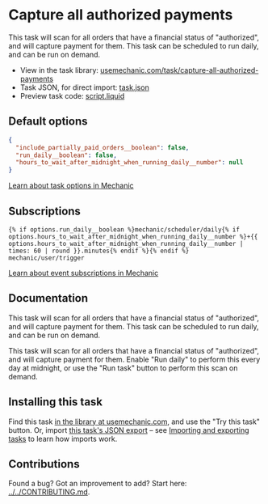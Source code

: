 # Capture all authorized payments

This task will scan for all orders that have a financial status of "authorized", and will capture payment for them. This task can be scheduled to run daily, and can be run on demand.

* View in the task library: [usemechanic.com/task/capture-all-authorized-payments](https://usemechanic.com/task/capture-all-authorized-payments)
* Task JSON, for direct import: [task.json](../../tasks/capture-all-authorized-payments.json)
* Preview task code: [script.liquid](./script.liquid)

## Default options

```json
{
  "include_partially_paid_orders__boolean": false,
  "run_daily__boolean": false,
  "hours_to_wait_after_midnight_when_running_daily__number": null
}
```

[Learn about task options in Mechanic](https://docs.usemechanic.com/article/471-task-options)

## Subscriptions

```liquid
{% if options.run_daily__boolean %}mechanic/scheduler/daily{% if options.hours_to_wait_after_midnight_when_running_daily__number %}+{{ options.hours_to_wait_after_midnight_when_running_daily__number | times: 60 | round }}.minutes{% endif %}{% endif %}
mechanic/user/trigger
```

[Learn about event subscriptions in Mechanic](https://docs.usemechanic.com/article/408-subscriptions)

## Documentation

This task will scan for all orders that have a financial status of "authorized", and will capture payment for them. This task can be scheduled to run daily, and can be run on demand.

This task will scan for all orders that have a financial status of "authorized", and will capture payment for them. Enable "Run daily" to perform this every day at midnight, or use the "Run task" button to perform this scan on demand.

## Installing this task

Find this task [in the library at usemechanic.com](https://usemechanic.com/task/capture-all-authorized-payments), and use the "Try this task" button. Or, import [this task's JSON export](../../tasks/capture-all-authorized-payments.json) – see [Importing and exporting tasks](https://docs.usemechanic.com/article/505-importing-and-exporting-tasks) to learn how imports work.

## Contributions

Found a bug? Got an improvement to add? Start here: [../../CONTRIBUTING.md](../../CONTRIBUTING.md).
